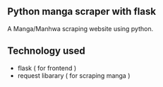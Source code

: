 ## Python manga scraper with flask
A Manga/Manhwa scraping website using python.
## Technology used
- flask ( for frontend )
- request libarary ( for scraping manga )


